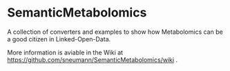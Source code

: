 SemanticMetabolomics
====================

A collection of converters and examples to show how Metabolomics can be a good citizen in Linked-Open-Data.

More information is aviable in the Wiki at https://github.com/sneumann/SemanticMetabolomics/wiki .
